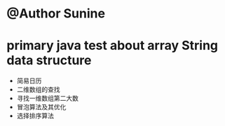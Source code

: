 # @Author Sunine

# primary java test about array String  data structure
<ul>
<li>简易日历</li>
<li>二维数组的查找</li>
<li>寻找一维数组第二大数</li>
<li>冒泡算法及其优化</li>
<li>选择排序算法</li>

</ul>
 

